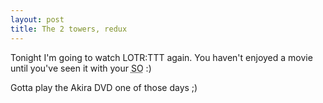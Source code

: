 ```yaml
---
layout: post
title: The 2 towers, redux
---
```


Tonight I'm going to watch LOTR:TTT again. You haven't enjoyed a movie until you've seen it with your <acronym title="Significant Other">SO</acronym> :)

Gotta play the Akira DVD one of those days ;)
